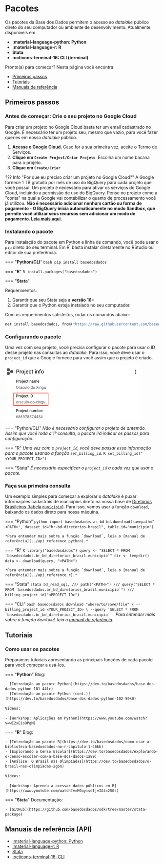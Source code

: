 # Pacotes

Os pacotes da Base dos Dados permitem o acesso ao *datalake* público
direto do seu computador ou ambiente de desenvolvimento. Atualmente disponíveis em:

- **:material-language-python: Python**
- **:material-language-r: R**
- **Stata**
- **:octicons-terminal-16: CLI (terminal)**

Pronto(a) para começar? Nesta página você encontra:

- [Primeiros passos](#primeiros-passos)
- [Tutoriais](#tutoriais)
- [Manuais de referência](#manuais-de-referencia-api)

## Primeiros passos

### Antes de começar: Crie o seu projeto no Google Cloud

Para criar um projeto no Google Cloud basta ter um email cadastrado no
Google. É necessário ter um projeto seu, mesmo que vazio, para você
fazer queries em nosso *datalake* público.

1. **[Acesse o Google Cloud](https://console.cloud.google.com/projectselector2/home/dashboard)**.
   Caso for a sua primeira vez, aceite o Termo de Serviços.
2. **Clique em `Create Project/Criar Projeto`**. Escolha um nome bacana para o projeto.
3. **Clique em `Create/Criar`**

??? Info "Por que eu preciso criar um projeto no Google Cloud?"
    A Google fornece 1 TB gratuito por mês de uso do BigQuery para cada
    projeto que você possui. Um projeto é necessário para ativar os
    serviços do Google Cloud, incluindo a permissão de uso do BigQuery.
    Pense no projeto como a "conta" na qual a Google vai contabilizar o
    quanto de processamento você já utilizou. **Não é necessário adicionar
    nenhum cartão ou forma de pagamento - O BigQuery inicia automaticamente no modo Sandbox, que permite você utilizar seus recursos sem adicionar um modo de pagamento. [Leia mais aqui](https://cloud.google.com/bigquery/docs/sandbox/?hl=pt).**

### Instalando o pacote

Para instalação do pacote em Python e linha de comando, você pode usar o
`pip` direto do seu terminal. Em R, basta instalar diretamente no
RStudio ou editor de sua preferência.

=== "**Python/CLI**"
    ```bash
    pip install basedosdados
    ```

=== "**R**"
    ```R
    install.packages("basedosdados")
    ```

=== "**Stata**"

Requerimentos:

1. Garantir que seu Stata seja a __versão 16+__
2. Garantir que o Python esteja instalado no seu computador.

Com os requerimentos satisfeitos, rodar os comandos abaixo:
```stata
net install basedosdados, from("https://raw.githubusercontent.com/basedosdados/sdk/master/stata-package")
```

### Configurando o pacote

Uma vez com seu projeto, você precisa configurar o pacote para usar o ID
desse projeto nas consultas ao *datalake*. Para isso, você deve usar o
`project_id` que a Google fornece para você assim que o
projeto é criado.

![Exemplo de ID do Projeto no BigQuery](images/project_id_example.png)

=== "Python/CLI"
    *Não é necessário configurar o projeto de antemão. Assim que você
    roda a 1ª consulta, o pacote irá indicar os passos para configuração.*

=== "R"
    *Uma vez com o `project_id`, você deve passar essa
    informação para o pacote usando a função `set_billing_id`.*
    ```R
    set_billing_id("<YOUR_PROJECT_ID>")
    ```

=== "Stata"
    *É necessário especificar o `project_id` a cada vez que usar o pacote.*


### Faça sua primeira consulta

Um exemplo simples para começar a explorar o *datalake* é puxar informações cadastrais de
municípios direto na nossa base de [Diretórios Brasileiros (tabela `municipio`)](https://basedosdados.org/dataset/br-bd-diretorios-brasil). Para isso, vamos usar a
função `download`, baixando os dados direto para nossa máquina.

=== "Python"
    ```python
    import basedosdados as bd
    bd.download(savepath="<PATH>",
    dataset_id="br-bd-diretorios-brasil", table_id="municipio")
    ```

    *Para entender mais sobre a função `download`, leia o [manual de referência](../api_reference_python).*

=== "R"
    ```R
    library("basedosdados")
    query <- "SELECT * FROM `basedosdados.br_bd_diretorios_brasil.municipio`"
    dir <- tempdir()
    data <- download(query, "<PATH>")
    ```

    *Para entender mais sobre a função `download`, leia o [manual de referência](../api_reference_r).*

=== "Stata"
    ```stata
    bd_read_sql, ///
        path("<PATH>") ///
        query("SELECT * FROM `basedosdados.br_bd_diretorios_brasil.municipio`") ///
        billing_project_id("<PROJECT_ID>")
    ```

=== "CLI"
    ```bash
    basedosdados download "where/to/save/file" \
    --billing_project_id <YOUR_PROJECT_ID> \
    --query 'SELECT * FROM
    `basedosdados.br_bd_diretorios_brasil.municipio`'
    ```
    *Para entender mais sobre a função `download`, leia o [manual de referência](../api_reference_cli).*

## Tutoriais

### Como usar os pacotes

Preparamos tutoriais apresentando as principais funções de cada pacote
para você começar a usá-los.

=== "**Python**"
    Blog:

    - [Introdução ao pacote Python](https://dev.to/basedosdados/base-dos-dados-python-101-44lc)
    - [Introdução ao pacote Python (cont.)](https://dev.to/basedosdados/base-dos-dados-python-102-50k0)

    Vídeos:

    - [Workshop: Aplicações em Python](https://www.youtube.com/watch?v=wI2xEioDPgM)

=== "**R**"
    Blog:

    - [Introdução ao pacote R](https://dev.to/basedosdados/como-usar-a-biblioteca-basedosdados-no-r-capitulo-1-46kb)
    - [Explorando o Censo Escolar](https://dev.to/basedosdados/explorando-o-censo-escolar-com-a-base-dos-dados-1a89)
    - [Análise: O Brasil nas Olimpíadas](https://dev.to/basedosdados/o-brasil-nas-olimpiadas-2g6n)

    Vídeos:

    - [Workshop: Aprenda a acessar dados públicos em R](https://www.youtube.com/watch?v=M9ayiseIjvI&t=250s)

=== "**Stata**"
    Documentação:

    - [GitHub](https://github.com/basedosdados/sdk/tree/master/stata-package)

## Manuais de referência (API)

* [:material-language-python: Python](../api_reference_python)
* [:material-language-r: R](../api_reference_r)
* [Stata](../api_reference_stata)
* [:octicons-terminal-16: CLI](../api_reference_cli)
